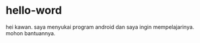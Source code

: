 # hello-word

hei kawan. saya menyukai program android dan saya ingin mempelajarinya. mohon bantuannya.
